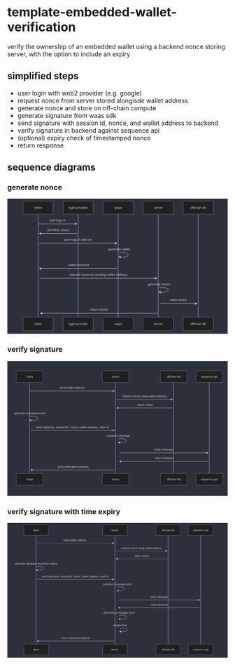 # template-embedded-wallet-verification
verify the ownership of an embedded wallet using a backend nonce storing server, with the option to include an expiry

## simplified steps
- user login with web2 provider (e.g. google)
- request nonce from server stored alongisde wallet address
- generate nonce and store on off-chain compute
- generate signature from waas sdk
- send signature with session id, nonce, and wallet address to backend
- verify signature in backend against sequence api 
- (optional) expiry check of timestamped nonce
- return response

## sequence diagrams
### generate nonce
![generate nonce](/generate_nonce.png)

### verify signature
![verify signature](verify_signature.png)

### verify signature with time expiry
![verify signature time expiry](verify_signature_time_expiry.png)
